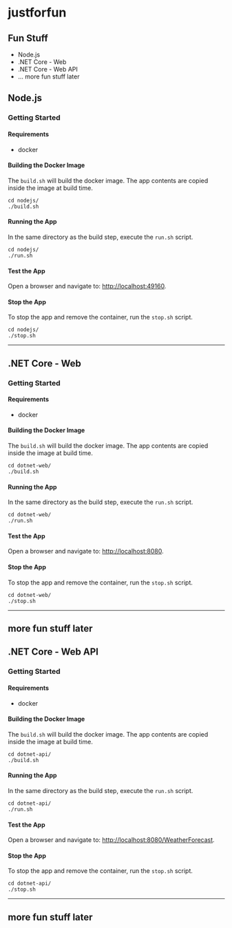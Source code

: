 # justforfun

## Fun Stuff 

* Node.js
* .NET Core - Web
* .NET Core - Web API
* ... more fun stuff later

## Node.js

### Getting Started

#### Requirements

* docker

#### Building the Docker Image

The `build.sh` will build the docker image. The app contents are copied inside the image at build time.

    cd nodejs/
    ./build.sh


#### Running the App

In the same directory as the build step, execute the `run.sh` script.

    cd nodejs/
    ./run.sh


#### Test the App

Open a browser and navigate to: [http://localhost:49160](http://localhost:49160). 


#### Stop the App

To stop the app and remove the container, run the `stop.sh` script.

    cd nodejs/
    ./stop.sh


<hr>

## .NET Core - Web

### Getting Started

#### Requirements

* docker

#### Building the Docker Image

The `build.sh` will build the docker image. The app contents are copied inside the image at build time.

    cd dotnet-web/
    ./build.sh


#### Running the App

In the same directory as the build step, execute the `run.sh` script.

    cd dotnet-web/
    ./run.sh


#### Test the App

Open a browser and navigate to: [http://localhost:8080](http://localhost:8080). 


#### Stop the App

To stop the app and remove the container, run the `stop.sh` script.

    cd dotnet-web/
    ./stop.sh


<hr>

## more fun stuff later

## .NET Core - Web API

### Getting Started

#### Requirements

* docker

#### Building the Docker Image

The `build.sh` will build the docker image. The app contents are copied inside the image at build time.

    cd dotnet-api/
    ./build.sh


#### Running the App

In the same directory as the build step, execute the `run.sh` script.

    cd dotnet-api/
    ./run.sh


#### Test the App

Open a browser and navigate to: [http://localhost:8080/WeatherForecast](http://localhost:8080/WeatherForecast). 


#### Stop the App

To stop the app and remove the container, run the `stop.sh` script.

    cd dotnet-api/
    ./stop.sh


<hr>

## more fun stuff later

